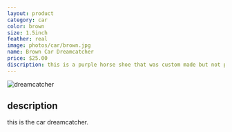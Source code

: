 ```yaml
---
layout: product
category: car
color: brown
size: 1.5inch
feather: real
image: photos/car/brown.jpg
name: Brown Car Dreamcatcher
price: $25.00
discription: this is a purple horse shoe that was custom made but not picked up 
---
```


![dreamcatcher]({{site.baseurl}}/images/photos/car/brown.jpg)

## description

this is the car dreamcatcher.
